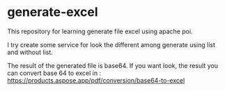 # generate-excel

This repository for learning generate file excel using apache poi.

I try create some service for look the different among generate using list and without list.

The result of the generated file is base64.
If you want look, the result you can convert base 64 to excel in :
https://products.aspose.app/pdf/conversion/base64-to-excel 
